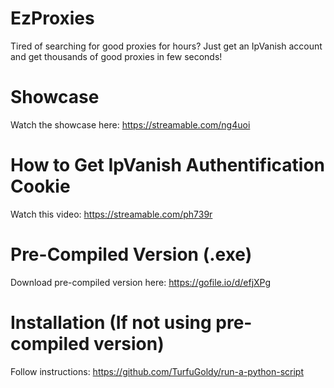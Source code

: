 # EzProxies
Tired of searching for good proxies for hours? Just get an IpVanish account and get thousands of good proxies in few seconds!

# Showcase
Watch the showcase here: https://streamable.com/ng4uoi

# How to Get IpVanish Authentification Cookie
Watch this video: https://streamable.com/ph739r

# Pre-Compiled Version (.exe)
Download pre-compiled version here: https://gofile.io/d/efjXPg

# Installation (If not using pre-compiled version)
Follow instructions: https://github.com/TurfuGoldy/run-a-python-script
